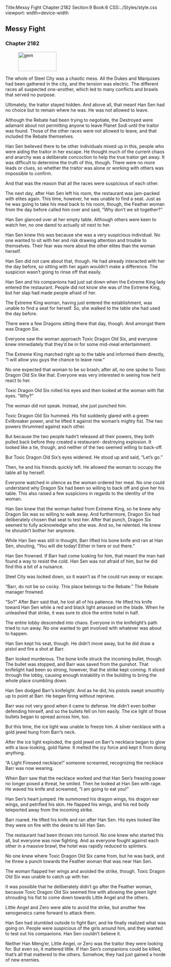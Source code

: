 Title:Messy Fight 
Chapter:2182 
Section:9 
Book:6 
CSS:../Styles/style.css 
viewport: width=device-width
  
## Messy Fight
### Chapter 2182
  
<figure>
	<img src="../Images/gem.gif" alt="gem" id="gem" width="120" height="60" />
</figure>
  

  
The whole of Steel City was a chaotic mess. All the Dukes and Marquises had been gathered in the city, and the tension was electric. The different races all suspected one-another, which led to many conflicts and brawls that served no purpose.

Ultimately, the traitor stayed hidden. And above all, that meant Han Sen had no choice but to remain where he was. He was not allowed to leave.

Although the Rebate had been trying to negotiate, the Destroyed were adamant about not permitting anyone to leave Planet Sodi until the traitor was found. Those of the other races were not allowed to leave, and that included the Rebate themselves.

Han Sen believed there to be other individuals mixed up in this, people who were aiding the traitor in her escape. He thought much of the current chaos and anarchy was a deliberate concoction to help the true traitor get away. It was difficult to determine the truth of this, though. There were no more leads or clues, so whether the traitor was alone or working with others was impossible to confirm.

And that was the reason that all the races were suspicious of each other.

The next day, after Han Sen left his room, the restaurant was jam-packed with elites again. This time, however, he was unable to find a seat. Just as he was going to take his meal back to his room, though, the Feather woman from the day before called him over and said, “Why don’t we sit together?”

Han Sen glanced over at her empty table. Although others were keen to watch her, no one dared to actually sit next to her.

Han Sen knew this was because she was a very suspicious individual. No one wanted to sit with her and risk drawing attention and trouble to themselves. Their fear was more about the other elites than the woman herself.

Han Sen did not care about that, though. He had already interacted with her the day before, so sitting with her again wouldn’t make a difference. The suspicion wasn’t going to rinse off that easily.

Han Sen and his companions had just sat down when the Extreme King lady entered the restaurant. People did not know she was of the Extreme King, but her slap had made people afraid of her.

The Extreme King woman, having just entered the establishment, was unable to find a seat for herself. So, she walked to the table she had used the day before.

There were a few Dragons sitting there that day, though. And amongst them was Dragon Six.

Everyone saw the woman approach Toxic Dragon Old Six, and everyone knew immediately that they’d be in for some mid-meal entertainment.

The Extreme King marched right up to the table and informed them directly, “I will allow you guys the chance to leave now.”

No one expected that woman to be so brash; after all, no one spoke to Toxic Dragon Old Six like that. Everyone was very interested in seeing how he’d react to her.

Toxic Dragon Old Six rolled his eyes and then looked at the woman with flat eyes. “Why?”

The woman did not speak. Instead, she just punched him.

Toxic Dragon Old Six hummed. His fist suddenly glared with a green Evilbreaker power, and he lifted it against the woman’s mighty fist. The two powers thrummed against each other.

But because the two people hadn’t released all their powers, they both pulled back before they created a restaurant- destroying explosion. It looked like a tie, though, and neither of the two seemed willing to back-off.

But Toxic Dragon Old Six’s eyes widened. He stood up and said, “Let’s go.”

Then, he and his friends quickly left. He allowed the woman to occupy the table all by herself.

Everyone watched in silence as the woman ordered her meal. No one could understand why Dragon Six had been so willing to back off and give her his table. This also raised a few suspicions in regards to the identity of the woman.

Han Sen knew that the woman hailed from Extreme King, so he knew why Dragon Six was so willing to walk away. And furthermore, Dragon Six had deliberately chosen that seat to test her. After that punch, Dragon Six seemed to fully acknowledge who she was. And so, he relented. He knew he shouldn’t bother her anymore.

While Han Sen was still in thought, Barr lifted his bone knife and ran at Han Sen, shouting, “You will die today! Either in here or out there.”

Han Sen frowned. If Barr had come looking for him, that meant the man had found a way to resist the cold. Han Sen was not afraid of him, but he did find this a bit of a nuisance.

Steel City was locked down, so it wasn’t as if he could run away or escape.

“Barr, do not be so cocky. This place belongs to the Rebate.” The Rebate manager frowned.

“So?” After Barr said that, he lost all of his patience. He lifted his knife toward Han Sen while a red and black light amassed on the blade. When he unleashed that strike, it was sure to slice the entire hotel in half.

The entire lobby descended into chaos. Everyone in the knifelight’s path tried to run away. No one wanted to get involved with whatever was about to happen.

Han Sen kept his seat, though. He didn’t move away, but he did draw a pistol and fire a shot at Barr.

Barr looked murderous. The bone knife struck the incoming bullet, though. The bullet was stopped, and Barr was saved from the gunshot. That knifelight had been so strong, however, that the strike kept coming. It sliced through the lobby, causing enough instability in the building to bring the whole place crumbling down.

Han Sen dodged Barr’s knifelight. And as he did, his pistols swept smoothly up to point at Barr. He began firing without reprieve.

Barr was not very good when it came to defense. He didn’t even bother defending himself, and so the bullets fell on him easily. The ice light of those bullets began to spread across him, too.

But this time, the ice light was unable to freeze him. A silver necklace with a gold jewel hung from Barr’s neck.

After the ice light exploded, the gold jewel on Barr’s necklace began to glow with a lava-looking, gold flame. It melted the icy force and kept it from doing anything.

“A Light Fireseed necklace!” someone screamed, recognizing the necklace Barr was now wearing.

When Barr saw that the necklace worked and that Han Sen’s freezing power no longer posed a threat, he smiled. Then he looked at Han Sen with rage. He waved his knife and screamed, “I am going to eat you!”

Han Sen’s heart jumped. He summoned his dragon wings, his dragon ear wings, and petrified his skin. He flapped his wings, and his red body teleported away from the incoming strike.

Barr roared. He lifted his knife and ran after Han Sen. His eyes looked like they were on fire with the desire to kill Han Sen.

The restaurant had been thrown into turmoil. No one knew who started this all, but everyone was now fighting. And as everyone fought against each other in a massive brawl, the hotel was rapidly reduced to splinters.

No one knew where Toxic Dragon Old Six came from, but he was back, and he threw a punch towards the Feather woman that was near Han Sen.

The woman flapped her wings and avoided the strike, though. Toxic Dragon Old Six was unable to catch up with her.

It was possible that he deliberately didn’t go after the Feather woman, because Toxic Dragon Old Six seemed fine with allowing the green light shrouding his fist to come down towards Little Angel and the others.

Little Angel and Zero were able to avoid the strike, but another few xenogeneics came forward to attack them.

Han Sen had stumbled outside to fight Barr, and he finally realized what was going on. People were suspicious of the girls around him, and they wanted to test out his companions. Han Sen couldn’t believe it.

Neither Han Meng’er, Little Angel, or Zero was the traitor they were looking for. But even so, it mattered little. If Han Sen’s companions could be killed, that’s all that mattered to the others. Somehow, they had just gained a horde of new enemies.